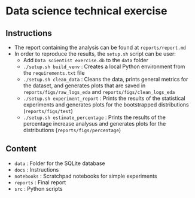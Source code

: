 # Data science technical exercise

## Instructions

- The report containing the analysis can be found at `reports/report.md`
- In order to reproduce the results, the `setup.sh` script can be user:
  - Add `Data scientist exercise.db` to the `data` folder
  - `./setup.sh build_venv` : Creates a local Python environment from the `requirements.txt` file
  - `./setup.sh clean_data` : Cleans the data, prints general metrics for the dataset, and generates plots that are saved in `reports/figs/raw_logs_eda` and `reports/figs/clean_logs_eda`
  - `./setup.sh experiment_report` : Prints the results of the statistical experiments and generates plots for the bootstrapped distributions (`reports/figs/test`)
  - `./setup.sh estimate_percentage` : Prints the results of the percentage increase analysus and generates plots for the distributions (`reports/figs/percentage`)

## Content

- `data` : Folder for the SQLite database
- `docs` : Instructions
- `notebooks` : Scratchpad notebooks for simple experiments
- `reports` : Final report
- `src` : Python scripts

